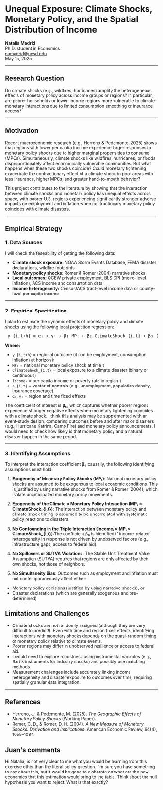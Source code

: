 # Unequal Exposure: Climate Shocks, Monetary Policy, and the Spatial Distribution of Income

**Natalia Madrid**  
Ph.D. student in Economics  
namadrid@ucsd.edu  
May 15, 2025

---

## Research Question

Do climate shocks (e.g., wildfires, hurricanes) amplify the heterogeneous effects of monetary policy across income groups or regions? In particular, are poorer households or lower-income regions more vulnerable to climate-monetary interactions due to limited consumption smoothing or insurance access?

---

## Motivation

Recent macroeconomic research (e.g., Herreno & Pedemonte, 2025) shows that regions with lower per capita income experience larger responses to monetary policy shocks due to higher marginal propensities to consume (MPCs). Simultaneously, climate shocks like wildfires, hurricanes, or floods disproportionately affect economically vulnerable communities. But what happens when these two shocks coincide? Could monetary tightening exacerbate the contractionary effect of a climate shock in poor areas with less insurance, higher MPCs, and greater hand-to-mouth behavior?

This project contributes to the literature by showing that the interaction between climate shocks and monetary policy has unequal effects across space, with poorer U.S. regions experiencing significantly stronger adverse impacts on employment and inflation when contractionary monetary policy coincides with climate disasters.

---

## Empirical Strategy

### 1. Data Sources

I will check the feseability of getting the following data:

- **Climate shock exposure:** NOAA Storm Events Database, FEMA disaster declarations, wildfire footprints  
- **Monetary policy shocks:** Romer & Romer (2004) narrative shocks  
- **Local outcomes:** QCEW private employment, BLS CPI (metro-level inflation), ACS income and consumption data  
- **Income heterogeneity:** Census/ACS tract-level income data or county-level per capita income  

---

### 2. Empirical Specification

 I plan to estimate the dynamic effects of monetary policy and climate shocks using the following local projection regression:

<pre> y_{i,t+h} = αᵢ + γₜ + β₁ MPₜ + β₂ ClimateShock_{i,t} + β₃ (MPₜ × ClimateShock_{i,t}) + β₄ X_{i,t} + β₅ (Incomeᵢ × ClimateShock_{i,t}) + β₆ (Incomeᵢ × MPₜ × ClimateShock_{i,t}) + ε_{i,t+h} </pre>

**Where:**

- `y_{i,t+h}` = regional outcome (it can be employment, consumption, inflation) at horizon `h`
- `MPₜ` = national monetary policy shock at time `t`
- `ClimateShock_{i,t}` = local exposure to a climate disaster (binary or continuous)
- `Incomeᵢ` = per capita income or poverty rate in region `i`
- `X_{i,t}` = vector of controls (e.g., unemployment, population density, insurance coverage)
- `αᵢ`, `γₜ` = region and time fixed effects

The coefficient of interest is **β₆**, which captures whether poorer regions experience stronger negative effects when monetary tightening coincides with a climate shock. I think this analysis may be supplemented with an event-study design, comparing outcomes before and after major disasters (e.g., Hurricane Katrina, Camp Fire) and monetary policy announcements. I would need to check how likely is that monetary policy and a natural disaster happen in the same period.

---

### 3. Identifying Assumptions

To interpret the interaction coefficient **β₆** causally, the following identifying assumptions must hold:

 1. **Exogeneity of Monetary Policy Shocks (MPₜ)**: National monetary policy shocks are assumed to be exogenous to local economic conditions. This is justified by using narrative shocks from Romer & Romer (2004), which isolate unanticipated monetary policy movements.

2. **Exogeneity of the Climate × Monetary Policy Interaction (MPₜ × ClimateShock_{i,t})**: The interaction between monetary policy and climate shock timing is assumed to be uncorrelated with systematic policy reactions to disasters.

3. **No Confounding in the Triple Interaction (Incomeᵢ × MPₜ × ClimateShock_{i,t})**:The coefficient β₆ is identified if income-related heterogeneity in response is not driven by unobserved factors (e.g., infrastructure gaps, access to federal aid).

4. **No Spillovers or SUTVA Violations**: The Stable Unit Treatment Value Assumption (SUTVA) requires that regions are only affected by their own shocks, not those of neighbors.

5. **No Simultaneity Bias**: Outcomes such as employment and inflation must not contemporaneously affect either:
  - Monetary policy decisions (justified by using narrative shocks), or
  - Disaster declarations (which are generally exogenous and pre-determined)


## Limitations and Challenges

- Climate shocks are not randomly assigned (although they are very difficult to predict!). Even with time and region fixed effects, identifying interactions with monetary shocks depends on the quasi-random timing of monetary policy relative to climate events.
- Poorer regions may differ in unobserved resilience or access to federal aid.
- I would need to explore robustness using instrumental variables (e.g., Bartik instruments for industry shocks) and possibly use matching methods.
- Measurement challenges include accurately linking income heterogeneity and disaster exposure to outcomes over time, requiring spatially granular data integration.

---

## References

- Herreno, J., & Pedemonte, M. (2025). *The Geographic Effects of Monetary Policy Shocks* (Working Paper).
- Romer, C. D., & Romer, D. H. (2004). *A New Measure of Monetary Shocks: Derivation and Implications*. American Economic Review, 94(4), 1055–1084.

## Juan's comments

Hi Natalia, is not very clear to me what you would be learning from this exercise other than the literal policy question. I'm sure you have something to say about this, but it would be good to elaborate on what are the new economics that this estimation would bring to the table. Think about the null hypothesis you want to reject. What is that exactly?



